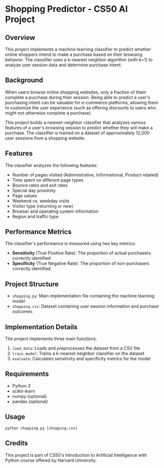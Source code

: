 # Shopping Predictor - CS50 AI Project

## Overview
This project implements a machine learning classifier to predict whether online shoppers intend to make a purchase based on their browsing behavior. The classifier uses a k-nearest neighbor algorithm (with k=1) to analyze user session data and determine purchase intent.

## Background
When users browse online shopping websites, only a fraction of them complete a purchase during their session. Being able to predict a user's purchasing intent can be valuable for e-commerce platforms, allowing them to customize the user experience (such as offering discounts to users who might not otherwise complete a purchase).

This project builds a nearest-neighbor classifier that analyzes various features of a user's browsing session to predict whether they will make a purchase. The classifier is trained on a dataset of approximately 12,000 user sessions from a shopping website.

## Features
The classifier analyzes the following features:
- Number of pages visited (Administrative, Informational, Product-related)
- Time spent on different page types
- Bounce rates and exit rates
- Special day proximity
- Page values
- Weekend vs. weekday visits
- Visitor type (returning or new)
- Browser and operating system information
- Region and traffic type

## Performance Metrics
The classifier's performance is measured using two key metrics:
- **Sensitivity** (True Positive Rate): The proportion of actual purchasers correctly identified
- **Specificity** (True Negative Rate): The proportion of non-purchasers correctly identified

## Project Structure
- `shopping.py`: Main implementation file containing the machine learning model
- `shopping.csv`: Dataset containing user session information and purchase outcomes

## Implementation Details
The project implements three main functions:
1. `load_data`: Loads and preprocesses the dataset from a CSV file
2. `train_model`: Trains a k-nearest neighbor classifier on the dataset
3. `evaluate`: Calculates sensitivity and specificity metrics for the model

## Requirements
- Python 3
- scikit-learn
- numpy (optional)
- pandas (optional)

## Usage
```
python shopping.py [shopping.csv]
```

## Credits
This project is part of CS50's Introduction to Artificial Intelligence with Python course offered by Harvard University.
